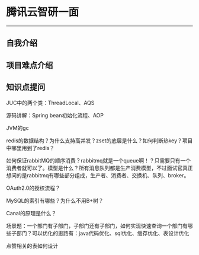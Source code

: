 # 腾讯云智研一面
--------------
## 自我介绍

## 项目难点介绍

## 知识点提问
JUC中的两个类：ThreadLocal、AQS

源码讲解：Spring bean初始化流程、AOP

JVM的gc

redis的数据结构？为什么支持高并发？zset的底层是什么？如何判断热key？项目中哪里用到了redis？

如何保证rabbitMQ的顺序消费？rabbitmq就是一个queue啊！？只需要只有一个消费者就可以了。模型是什么？所有消息队列都是生产消费模型，不过面试官真正想问的是rabbitmq有哪些部分组成，生产者、消费者、交换机、队列、broker。

OAuth2.0的授权流程？

MySQL的索引有哪些？为什么不用B+树？

Canal的原理是什么？

场景题：一个部门有子部门，子部门还有子部门，如何实现快速查询一个部门有哪些子部门？可以优化的思路有：java代码优化、sql优化、缓存优化、表设计优化

点赞相关的表如何设计